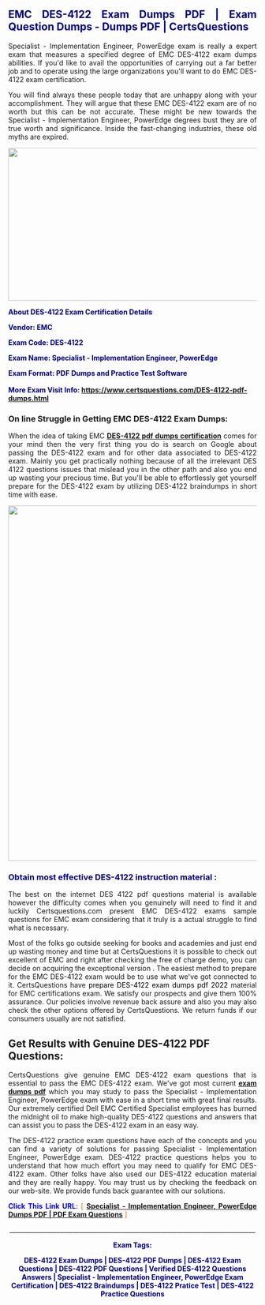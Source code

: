 <h2 style="text-align: justify;"><span style="color: #000080;">EMC DES-4122 Exam Dumps PDF | Exam Question Dumps - Dumps PDF | CertsQuestions</span></h2>
<p style="text-align: justify;">Specialist - Implementation Engineer, PowerEdge exam is really a expert exam that measures a specified degree of EMC  DES-4122 exam dumps abilities. If you'd like to avail the opportunities of carrying out a far better job and to operate using the large organizations you'll want to do EMC DES-4122 exam certification.</p>
<p style="text-align: justify;">You will find always these people today that are unhappy along with your accomplishment. They will argue that these EMC  DES-4122 exam are of no worth but this can be not accurate. These might be new towards the Specialist - Implementation Engineer, PowerEdge degrees bust they are of true worth and significance. Inside the fast-changing industries, these old myths are expired.</p>
<p><img style="display: block; margin-left: auto; margin-right: auto;" src="https://i.imgur.com/eaP4ae9.png" width="840" height="310" /></p>
<p><span style="color: #000080;"><strong>About DES-4122 Exam Certification Details</strong></span></p>
<p><span style="color: #000080;"><strong>Vendor: EMC<br /></strong></span></p>
<p><span style="color: #000080;"><strong>Exam Code: DES-4122</strong></span></p>
<p><span style="color: #000080;"><strong>Exam Name: Specialist - Implementation Engineer, PowerEdge</strong></span></p>
<p><span style="color: #000080;"><strong>Exam Format: PDF Dumps and Practice Test Software<br /><br />More Exam Visit Info: <span style="color: #ff6600;"><a href="https://www.certsquestions.com/DES-4122-pdf-dumps.html">https://www.certsquestions.com/DES-4122-pdf-dumps.html</a></span></strong></span></p>
<h3>On line Struggle in Getting EMC DES-4122 Exam Dumps:</h3>
<p style="text-align: justify;">When the idea of taking EMC <a href="https://www.certsquestions.com/DES-4122-pdf-dumps.html"><strong> DES-4122 pdf dumps certification</strong></a> comes for your mind then the very first thing you do is search on Google about passing the DES-4122 exam and for other data associated to DES-4122 exam. Mainly you get practically nothing because of all the irrelevant DES 4122 questions issues that mislead you in the other path and also you end up wasting your precious time. But you'll be able to effortlessly get yourself prepare for the DES-4122 exam by utilizing DES-4122 braindumps in short time with ease.</p>
<p><a href="https://www.certsquestions.com/DES-4122-pdf-dumps.html"><img style="display: block; margin-left: auto; margin-right: auto;" src="https://i.imgur.com/pxhoKQ2.png" width="720" /></a></p>
<h3><span style="color: #000080;">Obtain most effective  DES-4122 instruction material :</span></h3>
<p style="text-align: justify;">The best on the internet DES 4122 pdf questions material is available however the difficulty comes when you genuinely will need to find it and luckily Certsquestions.com present EMC DES-4122 exams sample questions for EMC  exam considering that it truly is a actual struggle to find what is necessary.</p>
<p style="text-align: justify;">Most of the folks go outside seeking for books and academies and just end up wasting money and time but at CertsQuestions it is possible to check out excellent of EMC  and right after checking the free of charge demo, you can decide on acquiring the exceptional version . The easiest method to prepare for the EMC DES-4122 exam would be to use what we've got connected to it. CertsQuestions have <span style="color: #000000;">prepare DES-4122 exam dumps pdf 2022</span> material for EMC certifications exam. We satisfy our prospects and give them 100% assurance. Our policies involve revenue back assure and also you may also check the other options offered by CertsQuestions. We return funds if our consumers usually are not satisfied.</p>
<h2>Get Results with Genuine DES-4122 PDF Questions:</h2>
<p style="text-align: justify;">CertsQuestions give genuine EMC DES-4122 exam questions that is essential to pass the EMC  DES-4122 exam. We've got most current<strong>&nbsp;<a href="https://www.certsquestions.com/">exam dumps pdf</a></strong>&nbsp;which you may study to pass the Specialist - Implementation Engineer, PowerEdge exam with ease in a short time with great final results. Our extremely certified Dell EMC Certified Specialist employees has burned the midnight oil to make high-quality DES-4122 questions and answers that can assist you to pass the DES-4122 exam in an easy way.</p>
<p style="text-align: justify;">The DES-4122 practice exam questions have each of the concepts and you can find a variety of solutions for passing Specialist - Implementation Engineer, PowerEdge exam. DES-4122 practice questions helps you to understand that how much effort you may need to qualify for EMC  DES-4122 exam. Other folks have also used our DES-4122 education material and they are really happy. You may trust us by checking the feedback on our web-site. We provide funds back guarantee with our solutions.</p>
<p style="text-align: justify;"><span style="color: #0000ff;"><strong>Click This Link URL</strong>:</span> <span style="color: #ff6600;">[ <strong><a href="https://www.certsquestions.com/dell-emc-certified-specialist-certification.html">Specialist - Implementation Engineer, PowerEdge Dumps PDF | PDF Exam Questions</a></strong> ]</span></p>
<p style="text-align: center;">______________________________________________________________________________</p>
<p style="text-align: center;"><span style="color: #000080;"><strong>Exam Tags:</strong></span></p>
<p style="text-align: center;"><span style="color: #000080;"><strong>DES-4122 Exam Dumps | DES-4122 PDF Dumps | DES-4122 Exam Questions | DES-4122 PDF Questions | Verified DES-4122 Questions Answers | Specialist - Implementation Engineer, PowerEdge Exam Certification | DES-4122 Braindumps | DES-4122 Pratice Test | DES-4122 Practice Questions</strong></span></p>
